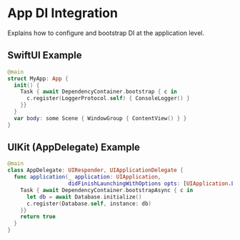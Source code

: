 # App DI Integration

Explains how to configure and bootstrap DI at the application level.

## SwiftUI Example
```swift
@main
struct MyApp: App {
  init() {
    Task { await DependencyContainer.bootstrap { c in
      c.register(LoggerProtocol.self) { ConsoleLogger() }
    }}
  }
  var body: some Scene { WindowGroup { ContentView() } }
}
```

## UIKit (AppDelegate) Example
```swift
@main
class AppDelegate: UIResponder, UIApplicationDelegate {
  func application(_ application: UIApplication,
                   didFinishLaunchingWithOptions opts: [UIApplication.LaunchOptionsKey: Any]?) -> Bool {
    Task { await DependencyContainer.bootstrapAsync { c in
      let db = await Database.initialize()
      c.register(Database.self, instance: db)
    }}
    return true
  }
}
```